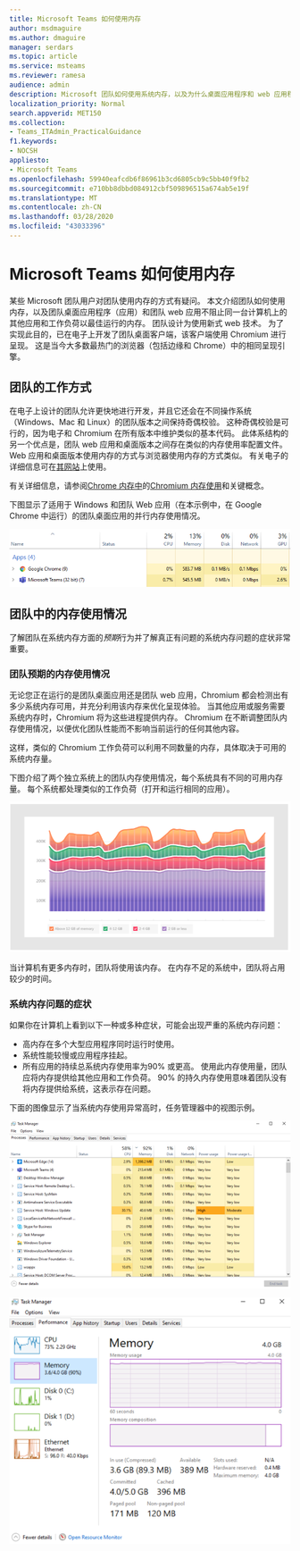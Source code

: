```yaml
---
title: Microsoft Teams 如何使用内存
author: msdmaguire
ms.author: dmaguire
manager: serdars
ms.topic: article
ms.service: msteams
ms.reviewer: ramesa
audience: admin
description: Microsoft 团队如何使用系统内存，以及为什么桌面应用程序和 web 应用程序之间的内存使用率相同。
localization_priority: Normal
search.appverid: MET150
ms.collection:
- Teams_ITAdmin_PracticalGuidance
f1.keywords:
- NOCSH
appliesto:
- Microsoft Teams
ms.openlocfilehash: 59940eafcdb6f86961b3cd6805cb9c5bb40f9fb2
ms.sourcegitcommit: e710bb8dbbd084912cbf509896515a674ab5e19f
ms.translationtype: MT
ms.contentlocale: zh-CN
ms.lasthandoff: 03/28/2020
ms.locfileid: "43033396"
---
```

# <a name="how-microsoft-teams-uses-memory"></a>Microsoft Teams 如何使用内存

某些 Microsoft 团队用户对团队使用内存的方式有疑问。 本文介绍团队如何使用内存，以及团队桌面应用程序（应用）和团队 web 应用不阻止同一台计算机上的其他应用和工作负荷以最佳运行的内存。 团队设计为使用新式 web 技术。 为了实现此目的，已在电子上开发了团队桌面客户端，该客户端使用 Chromium 进行呈现。 这是当今大多数最热门的浏览器（包括边缘和 Chrome）中的相同呈现引擎。

## <a name="how-teams-works"></a>团队的工作方式

在电子上设计的团队允许更快地进行开发，并且它还会在不同操作系统（Windows、Mac 和 Linux）的团队版本之间保持奇偶校验。 这种奇偶校验是可行的，因为电子和 Chromium 在所有版本中维护类似的基本代码。 此体系结构的另一个优点是，团队 web 应用和桌面版本之间存在类似的内存使用率配置文件。 Web 应用和桌面版本使用内存的方式与浏览器使用内存的方式类似。 有关电子的详细信息可在[其网站](https://electronjs.org/)上使用。

有关详细信息，请参阅[Chrome 内存中](https://chromium.googlesource.com/chromium/src.git/+/master/docs/memory/key_concepts.md)的[Chromium 内存使用](https://www.chromium.org/developers/memory-usage-backgrounder)和关键概念。

下图显示了适用于 Windows 和团队 Web 应用（在本示例中，在 Google Chrome 中运行）的团队桌面应用的并行内存使用情况。

![团队桌面应用和 Web 应用内存使用情况](media/teams-memory-clientweb.png)

## <a name="memory-usage-in-teams"></a>团队中的内存使用情况

了解团队在系统内存方面的*预期*行为并了解真正有问题的系统内存问题的症状非常重要。

### <a name="expected-memory-usage-by-teams"></a>团队预期的内存使用情况

无论您正在运行的是团队桌面应用还是团队 web 应用，Chromium 都会检测出有多少系统内存可用，并充分利用该内存来优化呈现体验。 当其他应用或服务需要系统内存时，Chromium 将为这些进程提供内存。 Chromium 在不断调整团队内存使用情况，以便优化团队性能而不影响当前运行的任何其他内容。

这样，类似的 Chromium 工作负荷可以利用不同数量的内存，具体取决于可用的系统内存量。

下图介绍了两个独立系统上的团队内存使用情况，每个系统具有不同的可用内存量。 每个系统都处理类似的工作负荷（打开和运行相同的应用）。

![团队跨不同系统的内存使用量](media/teams-memory-usage.png)

当计算机有更多内存时，团队将使用该内存。 在内存不足的系统中，团队将占用较少的时间。

### <a name="symptoms-of-system-memory-issues"></a>系统内存问题的症状

如果你在计算机上看到以下一种或多种症状，可能会出现严重的系统内存问题：

- 高内存在多个大型应用程序同时运行时使用。
- 系统性能较慢或应用程序挂起。
- 所有应用的持续总系统内存使用率为90% 或更高。 使用此内存使用量，团队应将内存提供给其他应用和工作负荷。 90% 的持久内存使用意味着团队没有将内存提供给系统，这表示存在问题。

下面的图像显示了当系统内存使用异常高时，任务管理器中的视图示例。

![任务管理器中的工作组内存使用情况视图](media/teams-memory-high-mem-process-list.png)

![任务管理器中的团队内存使用图](media/teams-memory-high-mem-process-list2.png)
